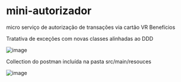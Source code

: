 # mini-autorizador
micro serviço de autorização de transações via cartão VR Benefícios



Tratativa de exceções com novas classes alinhadas ao DDD

![image](https://user-images.githubusercontent.com/6883531/236948501-a157421b-aecf-48b0-8990-4323de07c390.png)


Collection do postman incluída na pasta src/main/resouces

![image](https://user-images.githubusercontent.com/6883531/236948261-5e4b7a5a-916c-4002-9576-fc52a1b28fb4.png)

